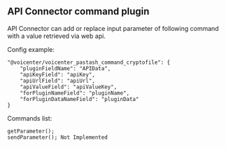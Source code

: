 API Connector command plugin
---
API Connector can add or replace input parameter of following command with a value retrieved via web api.


Config example:
````
"@voicenter/voicenter_pastash_command_cryptofile": {
    "pluginFieldName": "APIData",
    "apiKeyField": "apiKey",
    "apiUrlField": "apiUrl",
    "apiValueField": "apiValueKey",
    "forPluginNameField": "pluginName",
    "forPluginDataNameField": "pluginData"
}
````

Commands list:
````
getParameter();
sendParameter(); Not Implemented
````